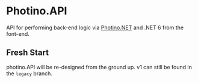 # Photino.API
API for performing back-end logic via [Photino.NET](https://github.com/tryphotino/photino.NET) and .NET 6 from the font-end.

## Fresh Start
photino.API will be re-designed from the ground up. v1 can still be found in the `legacy` branch.
